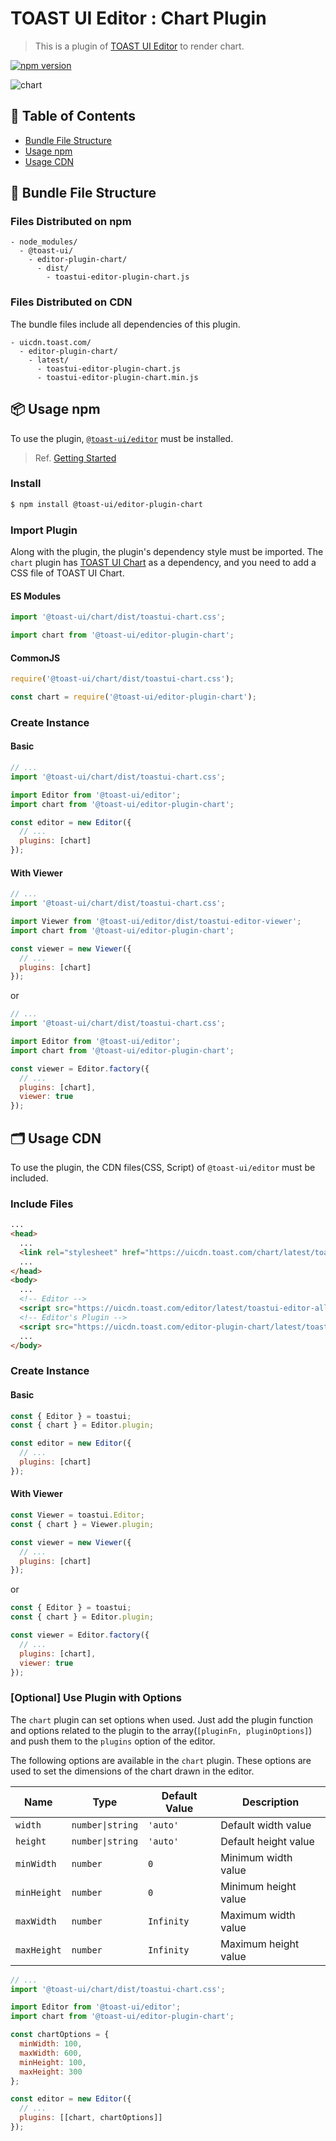 # TOAST UI Editor : Chart Plugin

> This is a plugin of [TOAST UI Editor](https://github.com/nhn/tui.editor/tree/master/apps/editor) to render chart.

[![npm version](https://img.shields.io/npm/v/@toast-ui/editor-plugin-chart.svg)](https://www.npmjs.com/package/@toast-ui/editor-plugin-chart)

![chart](https://user-images.githubusercontent.com/37766175/121808323-d8d41000-cc92-11eb-9117-b92a435c9b43.png)

## 🚩 Table of Contents

- [Bundle File Structure](#-bundle-file-structure)
- [Usage npm](#-usage-npm)
- [Usage CDN](#-usage-cdn)

## 📁 Bundle File Structure

### Files Distributed on npm

```
- node_modules/
  - @toast-ui/
    - editor-plugin-chart/
      - dist/
        - toastui-editor-plugin-chart.js
```

### Files Distributed on CDN

The bundle files include all dependencies of this plugin.

```
- uicdn.toast.com/
  - editor-plugin-chart/
    - latest/
      - toastui-editor-plugin-chart.js
      - toastui-editor-plugin-chart.min.js
```

## 📦 Usage npm

To use the plugin, [`@toast-ui/editor`](https://github.com/nhn/tui.editor/tree/master/apps/editor) must be installed.

> Ref. [Getting Started](https://github.com/nhn/tui.editor/blob/master/docs/getting-started.md)

### Install

```sh
$ npm install @toast-ui/editor-plugin-chart
```

### Import Plugin

Along with the plugin, the plugin's dependency style must be imported. The `chart` plugin has [TOAST UI Chart](https://github.com/nhn/tui.chart) as a dependency, and you need to add a CSS file of TOAST UI Chart.

#### ES Modules

```js
import '@toast-ui/chart/dist/toastui-chart.css';

import chart from '@toast-ui/editor-plugin-chart';
```

#### CommonJS

```js
require('@toast-ui/chart/dist/toastui-chart.css');

const chart = require('@toast-ui/editor-plugin-chart');
```

### Create Instance

#### Basic

```js
// ...
import '@toast-ui/chart/dist/toastui-chart.css';

import Editor from '@toast-ui/editor';
import chart from '@toast-ui/editor-plugin-chart';

const editor = new Editor({
  // ...
  plugins: [chart]
});
```

#### With Viewer

```js
// ...
import '@toast-ui/chart/dist/toastui-chart.css';

import Viewer from '@toast-ui/editor/dist/toastui-editor-viewer';
import chart from '@toast-ui/editor-plugin-chart';

const viewer = new Viewer({
  // ...
  plugins: [chart]
});
```

or

```js
// ...
import '@toast-ui/chart/dist/toastui-chart.css';

import Editor from '@toast-ui/editor';
import chart from '@toast-ui/editor-plugin-chart';

const viewer = Editor.factory({
  // ...
  plugins: [chart],
  viewer: true
});
```

## 🗂 Usage CDN

To use the plugin, the CDN files(CSS, Script) of `@toast-ui/editor` must be included.

### Include Files

```html
...
<head>
  ...
  <link rel="stylesheet" href="https://uicdn.toast.com/chart/latest/toastui-chart.min.css" />
  ...
</head>
<body>
  ...
  <!-- Editor -->
  <script src="https://uicdn.toast.com/editor/latest/toastui-editor-all.min.js"></script>
  <!-- Editor's Plugin -->
  <script src="https://uicdn.toast.com/editor-plugin-chart/latest/toastui-editor-plugin-chart.min.js"></script>
  ...
</body>
```

### Create Instance

#### Basic

```js
const { Editor } = toastui;
const { chart } = Editor.plugin;

const editor = new Editor({
  // ...
  plugins: [chart]
});
```

#### With Viewer

```js
const Viewer = toastui.Editor;
const { chart } = Viewer.plugin;

const viewer = new Viewer({
  // ...
  plugins: [chart]
});
```

or

```js
const { Editor } = toastui;
const { chart } = Editor.plugin;

const viewer = Editor.factory({
  // ...
  plugins: [chart],
  viewer: true
});
```

### [Optional] Use Plugin with Options

The `chart` plugin can set options when used. Just add the plugin function and options related to the plugin to the array(`[pluginFn, pluginOptions]`) and push them to the `plugins` option of the editor.

The following options are available in the `chart` plugin.
These options are used to set the dimensions of the chart drawn in the editor.

| Name        | Type             | Default Value | Description          |
| ----------- | ---------------- | ------------- | -------------------- |
| `width`     | `number\|string` | `'auto'`      | Default width value  |
| `height`    | `number\|string` | `'auto'`      | Default height value |
| `minWidth`  | `number`         | `0`           | Minimum width value  |
| `minHeight` | `number`         | `0`           | Minimum height value |
| `maxWidth`  | `number`         | `Infinity`    | Maximum width value  |
| `maxHeight` | `number`         | `Infinity`    | Maximum height value |

```js
// ...
import '@toast-ui/chart/dist/toastui-chart.css';

import Editor from '@toast-ui/editor';
import chart from '@toast-ui/editor-plugin-chart';

const chartOptions = {
  minWidth: 100,
  maxWidth: 600,
  minHeight: 100,
  maxHeight: 300
};

const editor = new Editor({
  // ...
  plugins: [[chart, chartOptions]]
});
```

